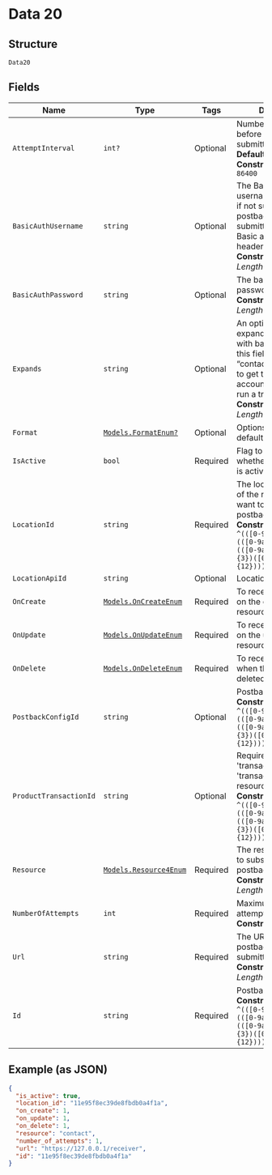 
# Data 20

## Structure

`Data20`

## Fields

| Name | Type | Tags | Description |
|  --- | --- | --- | --- |
| `AttemptInterval` | `int?` | Optional | Number of seconds before another retry is submitted<br>**Default**: `300`<br>**Constraints**: `>= 300`, `<= 86400` |
| `BasicAuthUsername` | `string` | Optional | The Basic authorization username for the URL, if not supplied, the postback will be submitted without Basic authorization headers<br>**Constraints**: *Maximum Length*: `512` |
| `BasicAuthPassword` | `string` | Optional | The basic authorization password<br>**Constraints**: *Maximum Length*: `512` |
| `Expands` | `string` | Optional | An option list of expanded data to send with base data. (i.e. set this field to “contact,account_vault” to get the contact an accountvault used to run a transaction.)<br>**Constraints**: *Maximum Length*: `512` |
| `Format` | [`Models.FormatEnum?`](../../doc/models/format-enum.md) | Optional | Options include: api-default |
| `IsActive` | `bool` | Required | Flag to indicate whether configuration is active (in effect). |
| `LocationId` | `string` | Required | The location identifier of the resource you want to recieve postbacks from.<br>**Constraints**: *Pattern*: `^(([0-9a-fA-F]{24})\|(([0-9a-fA-F]{8})-(([0-9a-fA-F]{4}\-){3})([0-9a-fA-F]{12})))$` |
| `LocationApiId` | `string` | Optional | Location Api ID |
| `OnCreate` | [`Models.OnCreateEnum`](../../doc/models/on-create-enum.md) | Required | To receive postbacks on the creation of a resource |
| `OnUpdate` | [`Models.OnUpdateEnum`](../../doc/models/on-update-enum.md) | Required | To receive postbacks on the updating of a resource |
| `OnDelete` | [`Models.OnDeleteEnum`](../../doc/models/on-delete-enum.md) | Required | To receive postbacks when the record is deleted |
| `PostbackConfigId` | `string` | Optional | Postback Config ID<br>**Constraints**: *Pattern*: `^(([0-9a-fA-F]{24})\|(([0-9a-fA-F]{8})-(([0-9a-fA-F]{4}\-){3})([0-9a-fA-F]{12})))$` |
| `ProductTransactionId` | `string` | Optional | Required when using 'transaction' or 'transactionbatch' resource<br>**Constraints**: *Pattern*: `^(([0-9a-fA-F]{24})\|(([0-9a-fA-F]{8})-(([0-9a-fA-F]{4}\-){3})([0-9a-fA-F]{12})))$` |
| `Resource` | [`Models.Resource4Enum`](../../doc/models/resource-4-enum.md) | Required | The resource you want to subscribe the postbacks to.<br>**Constraints**: *Maximum Length*: `128` |
| `NumberOfAttempts` | `int` | Required | Maximum number of attempts on failure<br>**Constraints**: `>= 1`, `<= 5` |
| `Url` | `string` | Required | The URL where the postback will be submitted<br>**Constraints**: *Maximum Length*: `512` |
| `Id` | `string` | Required | Postback Config ID<br>**Constraints**: *Pattern*: `^(([0-9a-fA-F]{24})\|(([0-9a-fA-F]{8})-(([0-9a-fA-F]{4}\-){3})([0-9a-fA-F]{12})))$` |

## Example (as JSON)

```json
{
  "is_active": true,
  "location_id": "11e95f8ec39de8fbdb0a4f1a",
  "on_create": 1,
  "on_update": 1,
  "on_delete": 1,
  "resource": "contact",
  "number_of_attempts": 1,
  "url": "https://127.0.0.1/receiver",
  "id": "11e95f8ec39de8fbdb0a4f1a"
}
```

